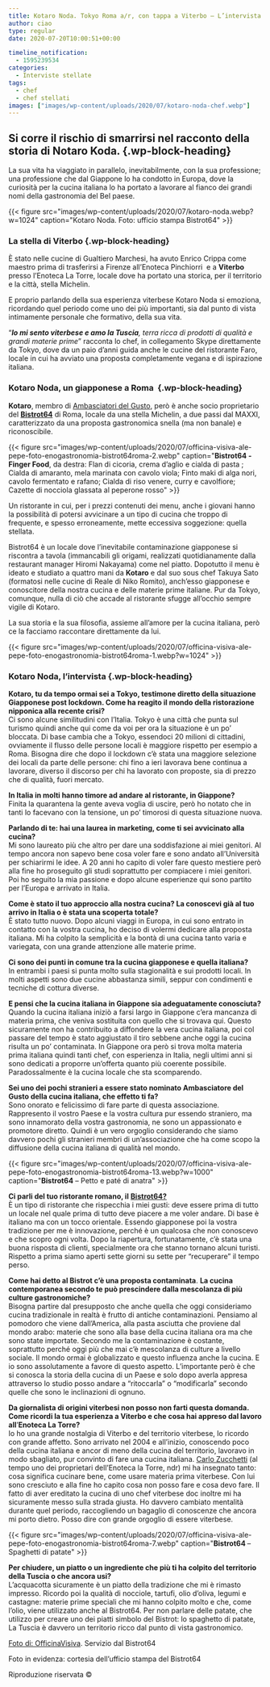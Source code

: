 ```yaml
---
title: Kotaro Noda. Tokyo Roma a/r, con tappa a Viterbo – L’intervista
author: ciao
type: regular
date: 2020-07-20T10:00:51+00:00

timeline_notification:
  - 1595239534
categories:
  - Interviste stellate
tags:
  - chef
  - chef stellati
images: ["images/wp-content/uploads/2020/07/kotaro-noda-chef.webp"]
---
```

## Si corre il rischio di smarrirsi nel racconto della storia di Notaro Koda.  {.wp-block-heading}

La sua vita ha viaggiato in parallelo, inevitabilmente, con la sua professione; una professione che dal Giappone lo ha condotto in Europa, dove la curiosità per la cucina italiana lo ha portato a lavorare al fianco dei grandi nomi della gastronomia del Bel paese.&nbsp;


{{< figure src="images/wp-content/uploads/2020/07/kotaro-noda.webp?w=1024" caption="Kotaro Noda. Foto: ufficio stampa Bistrot64" >}}


### **La stella di Viterbo** {.wp-block-heading}

È stato nelle cucine di Gualtiero Marchesi, ha avuto Enrico Crippa come maestro prima di trasferirsi a Firenze all&#8217;Enoteca Pinchiorri&nbsp; e a **Viterbo** presso l&#8217;Enoteca La Torre, locale dove ha portato una storica, per il territorio e la città, stella Michelin.&nbsp;

E proprio parlando della sua esperienza viterbese Kotaro Noda si emoziona, ricordando quel periodo come uno dei più importanti, sia dal punto di vista intimamente personale che formativo, della sua vita.

&#8220;**_Io mi sento viterbese e amo la Tuscia_**_, terra ricca di prodotti di qualità e grandi materie prime_&#8221; racconta lo chef, in collegamento Skype direttamente da Tokyo, dove da un paio d&#8217;anni guida anche le cucine del ristorante Faro, locale in cui ha avviato una proposta completamente vegana e di ispirazione italiana.&nbsp;

### **Kotaro Noda, un giapponese a Roma&nbsp;** {.wp-block-heading}

**Kotaro**, membro di <a rel="noreferrer noopener" href="https://www.ambasciatoridelgusto.it/" target="_blank">Ambasciatori del Gusto</a>, però è anche socio proprietario del **<a rel="noreferrer noopener" href="https://www.bistrot64.it/" target="_blank">Bistrot64</a>** di Roma, locale da una stella Michelin, a due passi dal MAXXI, caratterizzato da una proposta gastronomica snella (ma non banale) e riconoscibile.&nbsp;


{{< figure src="images/wp-content/uploads/2020/07/officina-visiva-ale-pepe-foto-enogastronomia-bistrot64roma-2.webp" caption="<strong>Bistrot64 -Finger Food</strong>, da destra: Flan di cicoria, crema d’aglio e cialda di pasta ; Cialda di amaranto, mela marinata con cavolo viola; Finto maki di alga nori, cavolo fermentato e rafano; Cialda di riso venere, curry e cavolfiore; Cazette di nocciola glassata al peperone rosso" >}}


Un ristorante in cui, per i prezzi contenuti dei menu, anche i giovani hanno la possibilità di potersi avvicinare a un tipo di cucina che troppo di frequente, e spesso erroneamente, mette eccessiva soggezione: quella stellata.

Bistrot64 è un locale dove l&#8217;inevitabile contaminazione giapponese si riscontra a tavola (immancabili gli origami, realizzati quotidianamente dalla restaurant manager Hiromi Nakayama) come nel piatto. Dopotutto il menu è ideato e studiato a quattro mani da **Kotaro** e dal suo sous chef Takuya Sato (formatosi nelle cucine di Reale di Niko Romito), anch&#8217;esso giapponese e conoscitore della nostra cucina e delle materie prime italiane. Pur da Tokyo, comunque, nulla di ciò che accade al ristorante sfugge all’occhio sempre vigile di Kotaro.

La sua storia e la sua filosofia, assieme all’amore per la cucina italiana, però ce la facciamo raccontare direttamente da lui.


{{< figure src="images/wp-content/uploads/2020/07/officina-visiva-ale-pepe-foto-enogastronomia-bistrot64roma-1.webp?w=1024" >}}


### **Kotaro Noda, l&#8217;intervista** {.wp-block-heading}

**Kotaro, tu da tempo ormai sei a Tokyo, testimone diretto della situazione Giapponese post lockdown. Come ha reagito il mondo della ristorazione nipponica alla recente crisi?**  
Ci sono alcune similitudini con l&#8217;Italia. Tokyo è una città che punta sul turismo quindi anche qui come da voi per ora la situazione è un po’ bloccata. Di base cambia che a Tokyo, essendoci 20 milioni di cittadini, ovviamente il flusso delle persone locali è maggiore rispetto per esempio a Roma. Bisogna dire che dopo il lockdown c’è stata una maggiore selezione dei locali da parte delle persone: chi fino a ieri lavorava bene continua a lavorare, diverso il discorso per chi ha lavorato con proposte, sia di prezzo che di qualità, fuori mercato.

**In Italia in molti hanno timore ad andare al ristorante, in Giappone?**  
Finita la quarantena la gente aveva voglia di uscire, però ho notato che in tanti lo facevano con la tensione, un po’ timorosi di questa situazione nuova.

**Parlando di te: hai una laurea in marketing, come ti sei avvicinato alla cucina?**  
Mi sono laureato più che altro per dare una soddisfazione ai miei genitori. Al tempo ancora non sapevo bene cosa voler fare e sono andato all’Università per schiarirmi le idee. A 20 anni ho capito di voler fare questo mestiere però alla fine ho proseguito gli studi soprattutto per compiacere i miei genitori. Poi ho seguito la mia passione e dopo alcune esperienze qui sono partito per l&#8217;Europa e arrivato in Italia.

**Come è stato il tuo approccio alla nostra cucina? La conoscevi già al tuo arrivo in Italia o è stata una scoperta totale?**  
È stato tutto nuovo. Dopo alcuni viaggi in Europa, in cui sono entrato in contatto con la vostra cucina, ho deciso di volermi dedicare alla proposta italiana. Mi ha colpito la semplicità e la bontà di una cucina tanto varia e variegata, con una grande attenzione alle materie prime.

**Ci sono dei punti in comune tra la cucina giapponese e quella italiana?**  
In entrambi i paesi si punta molto sulla stagionalità e sui prodotti locali. In molti aspetti sono due cucine abbastanza simili, seppur con condimenti e tecniche di cottura diverse.

**E pensi che la cucina italiana in Giappone sia adeguatamente conosciuta?**  
Quando la cucina italiana iniziò a farsi largo in Giappone c’era mancanza di materia prima, che veniva sostituita con quello che si trovava qui. Questo sicuramente non ha contribuito a diffondere la vera cucina italiana, poi col passare del tempo è stato aggiustato il tiro sebbene anche oggi la cucina risulta un po’ contaminata. In Giappone ora però si trova molta materia prima italiana quindi tanti chef, con esperienza in Italia, negli ultimi anni si sono dedicati a proporre un’offerta quanto più coerente possibile. Paradossalmente è la cucina locale che sta scomparendo.

**Sei uno dei pochi stranieri a essere stato nominato Ambasciatore del Gusto della cucina italiana, che effetto ti fa?**  
Sono onorato e felicissimo di fare parte di questa associazione. Rappresento il vostro Paese e la vostra cultura pur essendo straniero, ma sono innamorato della vostra gastronomia, ne sono un appassionato e promotore diretto. Quindi è un vero orgoglio considerando che siamo davvero pochi gli stranieri membri di un&#8217;associazione che ha come scopo la diffusione della cucina italiana di qualità nel mondo.


{{< figure src="images/wp-content/uploads/2020/07/officina-visiva-ale-pepe-foto-enogastronomia-bistrot64roma-13.webp?w=1000" caption="<strong>Bistrot64</strong> &#8211; Petto e paté di anatra" >}}


**Ci parli del tuo ristorante romano, il** [**Bistrot64?**][1]  
È un tipo di ristorante che rispecchia i miei gusti: deve essere prima di tutto un locale nel quale prima di tutto deve piacere a me voler andare. Di base è italiano ma con un tocco orientale. Essendo giapponese poi la vostra tradizione per me è innovazione, perché è un qualcosa che non conoscevo e che scopro ogni volta.&nbsp;Dopo la riapertura, fortunatamente, c&#8217;è stata una buona risposta di clienti, specialmente ora che stanno tornano alcuni turisti. Rispetto a prima siamo aperti sette giorni su sette per &#8220;recuperare&#8221; il tempo perso.

**Come hai detto al Bistrot c&#8217;è una proposta contaminata**. **La cucina contemporanea secondo te può prescindere dalla mescolanza di più culture gastronomiche?**  
Bisogna partire dal presupposto che anche quella che oggi consideriamo cucina tradizionale in realtà è frutto di antiche contaminazioni. Pensiamo al pomodoro che viene dall’America, alla pasta asciutta che proviene dal mondo arabo: materie che sono alla base della cucina italiana ora ma che sono state importate. Secondo me la contaminazione è costante, soprattutto perché oggi più che mai c’è mescolanza di culture a livello sociale. Il mondo ormai è globalizzato e questo influenza anche la cucina. E io sono assolutamente a favore di questo aspetto. L’importante però è che si conosca la storia della cucina di un Paese e solo dopo averla appresa attraverso lo studio posso andare a “ritoccarla” o “modificarla” secondo quelle che sono le inclinazioni di ognuno.

**Da giornalista di origini viterbesi non posso non farti questa domanda. Come ricordi la tua esperienza a Viterbo e che cosa hai appreso dal lavoro all**’**Enoteca La Torre?**  
Io ho una grande nostalgia di Viterbo e del territorio viterbese, lo ricordo con grande affetto. Sono arrivato nel 2004 e all’inizio, conoscendo poco della cucina italiana e ancor di meno della cucina del territorio, lavoravo in modo sbagliato, pur convinto di fare una cucina italiana. [Carlo Zucchetti][2] (al tempo uno dei proprietari dell’Enoteca la Torre, ndr) mi ha insegnato tanto: cosa significa cucinare bene, come usare materia prima viterbese. Con lui sono cresciuto e alla fine ho capito cosa non posso fare e cosa devo fare. Il fatto di aver ereditato la cucina di uno chef viterbese doc inoltre mi ha sicuramente messo sulla strada giusta. Ho davvero cambiato mentalità durante quel periodo, raccogliendo un bagaglio di conoscenze che ancora mi porto dietro. Posso dire con grande orgoglio di essere viterbese.


{{< figure src="images/wp-content/uploads/2020/07/officina-visiva-ale-pepe-foto-enogastronomia-bistrot64roma-7.webp" caption="<strong>Bistrot64 </strong>&#8211; Spaghetti di patate" >}}


**Per chiudere, un piatto o un ingrediente che più ti ha colpito del territorio della Tuscia o che ancora usi?**  
L’acquacotta sicuramente è un piatto della tradizione che mi è rimasto impresso. Ricordo poi la qualità di nocciole, tartufi, olio d’oliva, legumi e castagne: materie prime speciali che mi hanno colpito molto e che, come l’olio, viene utilizzato anche al Bistrot64. Per non parlare delle patate, che utilizzo per creare uno dei piatti simbolo del Bistrot: lo spaghetto di patate, La Tuscia è davvero un territorio ricco dal punto di vista gastronomico.&nbsp;

<a href="https://www.officinavisiva.it/" target="_blank" rel="noreferrer noopener">Foto di: OfficinaVisiva</a>. Servizio dal Bistrot64

Foto in evidenza: cortesia dell&#8217;ufficio stampa del Bistrot64

Riproduzione riservata ©

 [1]: https://www.bistrot64.it/
 [2]: https://aleepepe.com/2020/01/26/carlo-zucchetti-vino-tuscia/